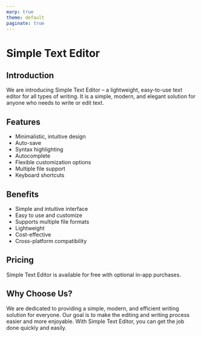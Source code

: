 ```yaml
---
marp: true
theme: default
paginate: true
---
```

# Simple Text Editor

## Introduction

We are introducing Simple Text Editor – a lightweight, easy-to-use text editor for all types of writing. It is a simple, modern, and elegant solution for anyone who needs to write or edit text.

## Features

- Minimalistic, intuitive design
- Auto-save
- Syntax highlighting
- Autocomplete
- Flexible customization options
- Multiple file support
- Keyboard shortcuts

## Benefits

- Simple and intuitive interface
- Easy to use and customize
- Supports multiple file formats
- Lightweight
- Cost-effective
- Cross-platform compatibility

## Pricing

Simple Text Editor is available for free with optional in-app purchases.

## Why Choose Us?

We are dedicated to providing a simple, modern, and efficient writing solution for everyone. Our goal is to make the editing and writing process easier and more enjoyable. With Simple Text Editor, you can get the job done quickly and easily.
  